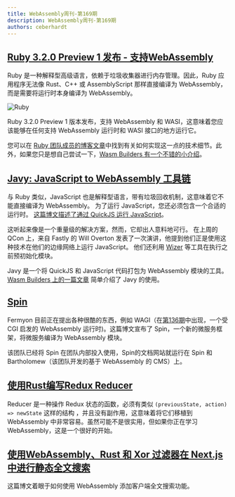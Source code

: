 ```yaml
---
title: WebAssembly周刊-第169期
description: WebAssembly周刊-第169期
authors: ceberhardt
---
```


## [Ruby 3.2.0 Preview 1 发布 - 支持WebAssembly](https://www.ruby-lang.org/en/news/2022/04/03/ruby-3-2-0-preview1-released/)

Ruby 是一种解释型高级语言，依赖于垃圾收集器进行内存管理。因此，Ruby 应用程序无法像 Rust、C++ 或 AssemblyScript 那样直接编译为 WebAssembly，而是需要将运行时本身编译为 WebAssembly。

![Ruby](https://wasmweekly.news/img/169.png)

Ruby 3.2.0 Preview 1 版本发布，支持 WebAssembly 和 WASI，这意味着您应该能够在任何支持 WebAssembly 运行时和 WASI 接口的地方运行它。

您可以在 [Ruby 团队成员的博客文章]((https://itnext.io/final-report-webassembly-wasi-support-in-ruby-4aface7d90c9))中找到有关如何实现这一点的技术细节。此外，如果您只是想自己尝试一下，[Wasm Builders 有一个不错的小介绍](https://www.wasm.builders/rjzak/ruby-webassembly-bcj)。

## [Javy: JavaScript to WebAssembly 工具链](https://github.com/Shopify/javy)

与 Ruby 类似，JavaScript 也是解释型语言，带有垃圾回收机制，这意味着它不能直接编译为 WebAssembly。 为了运行 JavaScript，您还必须包含一个合适的运行时。 [这篇博文描述了通过 QuickJS 运行 JavaScript](https://www.thetechplatform.com/post/running-javascript-in-webassembly-with-wasmedge)。

这听起来像是一个重量级的解决方案，然而，它却出人意料地可行。 在上周的 QCon 上，来自 Fastly 的 Will Overton 发表了一次演讲，他提到他们正是使用这种技术在他们的边缘网络上运行 JavaScript。 他们还利用 [Wizer](https://github.com/bytecodealliance/wizer) 等工具在执行之前预初始化模块。

Javy 是一个将 QuickJS 和 JavaScript 代码打包为 WebAssembly 模块的工具。[Wasm Builders 上的一篇文章](https://www.wasm.builders/deepanshu1484/javascript-and-wasi-24k8) 简单介绍了 Javy 的使用。

## [Spin](https://www.fermyon.com/blog/introducing-spin)

Fermyon 目前正在提出各种很酷的东西，例如 WAGI（在[第136期](https://wasmweekly.news/issue-136)中出现，一个受 CGI 启发的 WebAssembly 运行时)。这篇博文宣布了 Spin，一个新的微服务框架，将微服务编译为 WebAssembly 模块。

该团队已经将 Spin 在团队内部投入使用，Spin的文档网站就运行在 Spin 和 Bartholomew（该团队开发的基于 WebAssembly 的 CMS）上。

## [使用Rust编写Redux Reducer](https://fiberplane.dev/blog/writing-redux-reducers-in-rust/)

Reducer 是一种操作 Redux 状态的函数，必须有类似 `(previousState, action) => newState` 这样的结构 ，并且没有副作用，这意味着将它们移植到 WebAssembly 中非常容易。虽然可能不是很实用，但如果你正在学习 WebAssembly，这是一个很好的开始。

## [使用WebAssembly、Rust 和 Xor 过滤器在 Next.js 中进行静态全文搜索](https://hackernoon.com/static-full-text-search-in-nextjs-with-webassembly-rust-and-xor-filters-tldr)

这篇博文着眼于如何使用 WebAssembly 添加客户端全文搜索功能。

